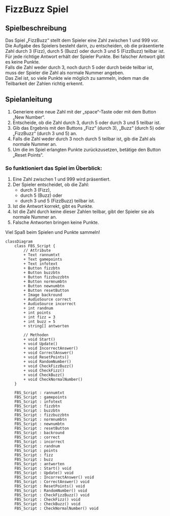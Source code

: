 # FizzBuzz Spiel

## Spielbeschreibung

Das Spiel „FizzBuzz“ stellt dem Spieler eine Zahl zwischen 1 und 999 vor. Die Aufgabe des Spielers besteht darin, zu entscheiden, ob die präsentierte Zahl durch 3 (Fizz), durch 5 (Buzz) oder durch 3 und 5 (FizzBuzz) teilbar ist. Für jede richtige Antwort erhält der Spieler Punkte. Bei falscher Antwort gibt es keine Punkte.  
Falls die Zahl weder durch 3, noch durch 5 oder durch beide teilbar ist, muss der Spieler die Zahl als normale Nummer angeben.  
Das Ziel ist, so viele Punkte wie möglich zu sammeln, indem man die Teilbarkeit der Zahlen richtig erkennt.

## Spielanleitung

1. Generiere eine neue Zahl mit der „space“-Taste oder mit dem Button „New Number“.
2. Entscheide, ob die Zahl durch 3, durch 5 oder durch 3 und 5 teilbar ist.
3. Gib das Ergebnis mit den Buttons „Fizz“ (durch 3), „Buzz“ (durch 5) oder „FizzBuzz“ (durch 3 und 5) an.
4. Falls die Zahl weder durch 3 noch durch 5 teilbar ist, gib die Zahl als normale Nummer an.
5. Um die im Spiel erlangten Punkte zurückzusetzen, betätige den Button „Reset Points“.

### So funktioniert das Spiel im Überblick:
1. Eine Zahl zwischen 1 und 999 wird präsentiert.
2. Der Spieler entscheidet, ob die Zahl:
    - durch 3 (Fizz),
    - durch 5 (Buzz) oder
    - durch 3 und 5 (FizzBuzz) teilbar ist.
3. Ist die Antwort korrekt, gibt es Punkte.
4. Ist die Zahl durch keine dieser Zahlen teilbar, gibt der Spieler sie als normale Nummer an.
5. Falsche Antworten bringen keine Punkte.

Viel Spaß beim Spielen und Punkte sammeln!

```mermaid
classDiagram
    class FBS_Script {
        // Attribute
        + Text rannumtxt
        + Text gamepoints
        + Text infotext
        + Button fizzbtn
        + Button buzzbtn
        + Button fizzbuzzbtn
        + Button normnumbtn
        + Button newnumbtn
        + Button resetButton
        + Image backround
        + AudioSource correct
        + AudioSource incorrect
        + int randnum
        + int points
        + int fizz = 3
        + int buzz = 5
        + string[] antworten

        // Methoden
        + void Start()
        + void Update()
        + void IncorrectAnswer()
        + void CorrectAnswer()
        + void ResetPoints()
        + void RandomNumber()
        + void CheckFizzBuzz()
        + void CheckFizz()
        + void CheckBuzz()
        + void CheckNormalNumber()
    }

    FBS_Script : rannumtxt
    FBS_Script : gamepoints
    FBS_Script : infotext
    FBS_Script : fizzbtn
    FBS_Script : buzzbtn
    FBS_Script : fizzbuzzbtn
    FBS_Script : normnumbtn
    FBS_Script : newnumbtn
    FBS_Script : resetButton
    FBS_Script : backround
    FBS_Script : correct
    FBS_Script : incorrect
    FBS_Script : randnum
    FBS_Script : points
    FBS_Script : fizz
    FBS_Script : buzz
    FBS_Script : antworten
    FBS_Script : Start() void
    FBS_Script : Update() void
    FBS_Script : IncorrectAnswer() void
    FBS_Script : CorrectAnswer() void
    FBS_Script : ResetPoints() void
    FBS_Script : RandomNumber() void
    FBS_Script : CheckFizzBuzz() void
    FBS_Script : CheckFizz() void
    FBS_Script : CheckBuzz() void
    FBS_Script : CheckNormalNumber() void
